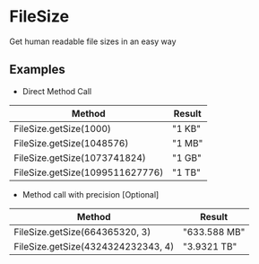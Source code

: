 # FileSize

Get human readable file sizes in an easy way

## Examples

- Direct Method Call

| Method                          | Result |
| ------------------------------- | ------ |
| FileSize.getSize(1000)          | "1 KB" |
| FileSize.getSize(1048576)       | "1 MB" |
| FileSize.getSize(1073741824)    | "1 GB" |
| FileSize.getSize(1099511627776) | "1 TB" |

- Method call with precision [Optional]

| Method                             | Result       |
| ---------------------------------- | ------------ |
| FileSize.getSize(664365320, 3)     | "633.588 MB" |
| FileSize.getSize(4324324232343, 4) | "3.9321 TB"  |
